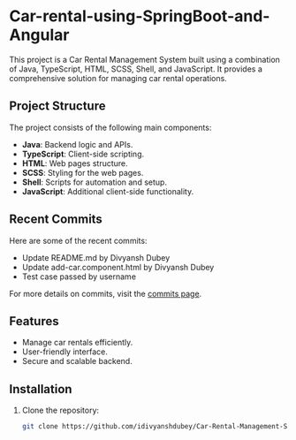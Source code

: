 # Car-rental-using-SpringBoot-and-Angular

This project is a Car Rental Management System built using a combination of Java, TypeScript, HTML, SCSS, Shell, and JavaScript. It provides a comprehensive solution for managing car rental operations.

## Project Structure
The project consists of the following main components:
- **Java**: Backend logic and APIs.
- **TypeScript**: Client-side scripting.
- **HTML**: Web pages structure.
- **SCSS**: Styling for the web pages.
- **Shell**: Scripts for automation and setup.
- **JavaScript**: Additional client-side functionality.

## Recent Commits
Here are some of the recent commits:
- Update README.md by Divyansh Dubey
- Update add-car.component.html by Divyansh Dubey
- Test case passed by username

For more details on commits, visit the [commits page](https://github.com/idivyanshdubey/Car-Rental-Management-System/commits/main).

## Features
- Manage car rentals efficiently.
- User-friendly interface.
- Secure and scalable backend.

## Installation
1. Clone the repository:
   ```sh
   git clone https://github.com/idivyanshdubey/Car-Rental-Management-System.git
